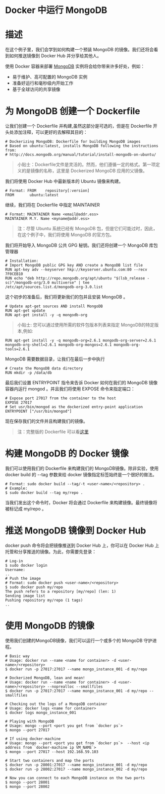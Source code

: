 Docker 中运行 MongoDB
====================

# 描述

在这个例子里，我们会学到如何构建一个预装 MongoDB 的镜像。我们还将会看到如何推送镜像到 Docker Hub 并分享给其他人。

使用 Docker 容器来部署 [MongoDB](https://www.mongodb.org/) 实例将会给你带来许多好处，例如：

* 易于维护、高可配置的 MongoDB 实例
* 准备好运行和毫秒级内开始工作
* 基于全球访问的共享镜像

# 为 MongoDB 创建一个 Dockerfile

让我们创建一个 Dockerfile 并构建,虽然这部分是可选的，但是在 Dockerfile 开头处添加注释，可以更好的去解释其目的：
```
# Dockerizing MongoDB: Dockerfile for building MongoDB images
# Based on ubuntu:latest, installs MongoDB following the instructions from:
# http://docs.mongodb.org/manual/tutorial/install-mongodb-on-ubuntu/
```
> 小贴士：Dockerfile文件是灵活的。然而，他们遵循一定的格式。第一项定义的是镜像的名称，这里是 Dockerized MongoDB 应用的父镜像。

我们将使用 Docker Hub 中最新版本的 Ubuntu 镜像来构建。
```
# Format: FROM    repository[:version]
FROM       ubuntu:latest
```
继续，我们将在 Dockerfile 中指定 MAINTAINER
```
# Format: MAINTAINER Name <email@addr.ess>
MAINTAINER M.Y. Name <myname@addr.ess>
```
> 注：尽管 Ubuntu 系统已经有 MongoDB 包，但是它们可能过时，因此，在这个例子中，我们将使用 MongoDB 的官方包。

我们将开始导入 MongoDB 公共 GPG 秘钥。我们还将创建一个 MongoDB 库包管理器
```
# Installation:
# Import MongoDB public GPG key AND create a MongoDB list file
RUN apt-key adv --keyserver hkp://keyserver.ubuntu.com:80 --recv 7F0CEB10
RUN echo "deb http://repo.mongodb.org/apt/ubuntu "$(lsb_release -sc)"/mongodb-org/3.0 multiverse" | tee /etc/apt/sources.list.d/mongodb-org-3.0.list
```
这个初步的准备后，我们将更新我们的包并且安装 MongoDB 。
```
# Update apt-get sources AND install MongoDB
RUN apt-get update
RUN apt-get install -y -q mongodb-org
```
> 小贴士: 您可以通过使用所需的软件包版本列表来指定 MongoDB的特定版本,例如:

```
RUN apt-get install -y -q mongodb-org=2.6.1 mongodb-org-server=2.6.1 mongodb-org-shell=2.6.1 mongodb-org-mongos=2.6.1 mongodb-org-tools=2.6.1
```
MongoDB 需要数据目录，让我们在最后一步中执行
```
# Create the MongoDB data directory
RUN mkdir -p /data/db
```
最后我们设置 ENTRYPOINT 指令来告诉 Docker 如何在我们的 MongoDB 镜像容器内运行 mongod 。并且我们将使用 EXPOSE 命令来指定端口：
```
# Expose port 27017 from the container to the host
EXPOSE 27017
# Set usr/bin/mongod as the dockerized entry-point application
ENTRYPOINT ["/usr/bin/mongod"]
```
现在保存我们的文件并且构建我们的镜像。

> 注：完整版的 Dockerfile 可以看[这里](http://192.168.3.103/docker/docker/blob/master/docs/examples/mongodb/Dockerfile)

# 构建 MongoDB 的 Docker 镜像

我们可以使用我们的 Dockerfile 来构建我们的 MongoDB镜像。除非实验，使用 docker build 的 --tag 参数来给 docker 镜像指定标签始终是一个很好的做法。
```
# Format: sudo docker build --tag/-t <user-name>/<repository> .
# Example:
$ sudo docker build --tag my/repo .
```
当我们发出这个命令时，Docker 将会通过 Dockerfile 来构建镜像。最终镜像将被标记成 my/repo 。

# 推送 MongoDB 镜像到 Docker Hub

docker push 命令将会把镜像推送到 Docker Hub 上，你可以在 Docker Hub 上托管和分享推送的镜像。为此，你需要先登录：
```
# Log-in
$ sudo docker login
Username:
..
# Push the image
# Format: sudo docker push <user-name>/<repository>
$ sudo docker push my/repo
The push refers to a repository [my/repo] (len: 1)
Sending image list
Pushing repository my/repo (1 tags)
..
```

# 使用 MongoDB 的镜像

使用我们创建的MongoDB镜像，我们可以运行一个或多个的 MongoDB 守护进程。
```
# Basic way
# Usage: docker run --name <name for container> -d <user-name>/<repository>
$ docker run -p 27017:27017 --name mongo_instance_001 -d my/repo
```
```
# Dockerized MongoDB, lean and mean!
# Usage: docker run --name <name for container> -d <user-name>/<repository> --noprealloc --smallfiles
$ docker run -p 27017:27017 --name mongo_instance_001 -d my/repo --smallfiles
```
```
# Checking out the logs of a MongoDB container
# Usage: docker logs <name for container>
$ docker logs mongo_instance_001
```
```
# Playing with MongoDB
# Usage: mongo --port <port you get from `docker ps`>
$ mongo --port 27017
```
```
# If using docker-machine
# Usage: mongo --port <port you get from `docker ps`>  --host <ip address from `docker-machine ip VM_NAME`>
$ mongo --port 27017 --host 192.168.59.103
```
```
# Start two containers and map the ports
$ docker run -p 28001:27017 --name mongo_instance_001 -d my/repo
$ docker run -p 28002:27017 --name mongo_instance_002 -d my/repo
```
```
# Now you can connect to each MongoDB instance on the two ports
$ mongo --port 28001
$ mongo --port 28002
```